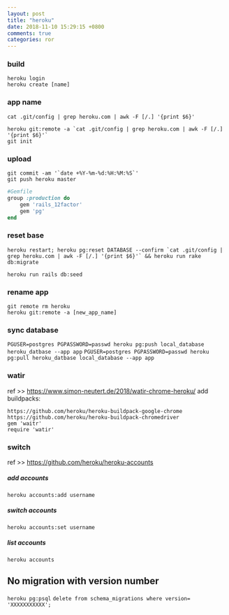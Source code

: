 ```yaml
---
layout: post
title: "heroku"
date: 2018-11-10 15:29:15 +0800
comments: true
categories: ror
---
```

### build
`heroku login`  
`heroku create [name]`  
### app name
`cat .git/config | grep heroku.com | awk -F [/.] '{print $6}'`


``heroku git:remote -a `cat .git/config | grep heroku.com | awk -F [/.] '{print $6}'` ``  
`git init`  

### upload

``git commit -am '`date +%Y-%m-%d:%H:%M:%S`'``  
`git push heroku master`  

``` ruby
#Gemfile
group :production do
    gem 'rails_12factor'
    gem 'pg'
end
```

### reset base
``heroku restart; heroku pg:reset DATABASE --confirm `cat .git/config | grep heroku.com | awk -F [/.] '{print $6}'` && heroku run rake db:migrate``

`heroku run rails db:seed`

### rename app
`git remote rm heroku`  
`heroku git:remote -a [new_app_name]`  

### sync database
`PGUSER=postgres PGPASSWORD=passwd heroku pg:push local_database heroku_datbase --app app`
`PGUSER=postgres PGPASSWORD=passwd heroku pg:pull heroku_datbase local_database --app app`

### watir
ref >> https://www.simon-neutert.de/2018/watir-chrome-heroku/
add buildpacks:
```
https://github.com/heroku/heroku-buildpack-google-chrome
https://github.com/heroku/heroku-buildpack-chromedriver
gem 'waitr'
require 'watir'
```

### switch  
ref >> https://github.com/heroku/heroku-accounts  
##### add accounts  
`heroku accounts:add username`  
##### switch accounts  
`heroku accounts:set username`  
##### list accounts  
`heroku accounts`  


## No migration with version number 
`heroku pg:psql`
`delete from schema_migrations where version= 'XXXXXXXXXXX';`

